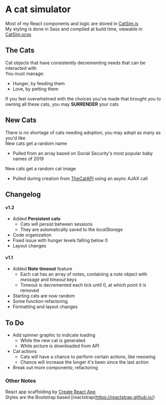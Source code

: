 # A cat simulator
Most of my React components and logic are stored in [CatSim.js](src/CatSim.js)  
My styling is done in Sass and compiled at build time, viewable in [CatSim.scss](src/CatSim.scss)

## The Cats
Cat objects that have consistently decrementing needs that can be interacted with  
You must manage:
* Hunger, by feeding them
* Love, by petting them  

If you feel overwhelmed with the choices you've made that brought you to owning all these cats, you may **SURRENDER** your cats

## New Cats
There is no shortage of cats needing adoption, you may adopt as many as you'd like  
New cats get a random name  
* Pulled from an array based on Social Security's most popular baby names of 2019  

New cats get a random cat image
* Pulled during creation from [TheCatAPI](https://thecatapi.com/) using an async AJAX call
  
## Changelog
#### v1.2  
* Added **Persistent cats** 
  * Cats will persist between sessions  
  * They are automatically saved to the *localStorage*  
* Code organization  
* Fixed issue with hunger levels falling below 0  
* Layout changes  
#### v1.1
* Added **Note timeout** feature 
  * Each cat has an array of notes, containing a *note* object with *message* and *timeout* keys  
  * Timeout is decremented each tick until 0, at which point it is removed   
* Starting cats are now random  
* Some function refactoring  
* Formatting and layout changes  
  
## To Do  
* Add spinner graphic to indicate loading  
  * While the new cat is generated  
  * While picture is downloaded from API  
* Cat actions  
  * Cats will have a chance to perform certain actions, like meowing  
  * Chance will increase the longer it's been since the last action  
* Break out more components; refactoring
  
### Other Notes
React app scaffolding by [Create React App](https://create-react-app.dev/)  
Styles are the Bootstrap based [reactstrap(https://reactstrap.github.io/)
